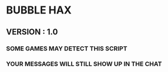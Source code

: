 # BUBBLE HAX
## VERSION : 1.0

### SOME GAMES MAY DETECT THIS SCRIPT
### YOUR MESSAGES WILL STILL SHOW UP IN THE CHAT
